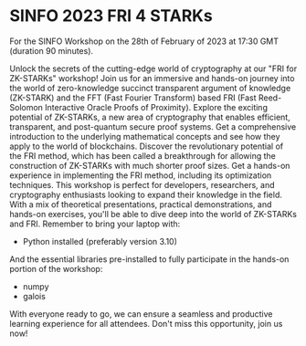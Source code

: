 # SINFO 2023 FRI 4 STARKs
For the SINFO Workshop on the 28th of February of 2023 at 17:30 GMT (duration 90 minutes).

Unlock the secrets of the cutting-edge world of cryptography at our "FRI for ZK-STARKs" workshop! Join us for an immersive and hands-on journey into the world of zero-knowledge succinct transparent argument of knowledge (ZK-STARK) and the FFT (Fast Fourier Transform) based FRI (Fast Reed-Solomon Interactive Oracle Proofs of Proximity).
Explore the exciting potential of ZK-STARKs, a new area of cryptography that enables efficient, transparent, and post-quantum secure proof systems. Get a comprehensive introduction to the underlying mathematical concepts and see how they apply to the world of blockchains.
Discover the revolutionary potential of the FRI method, which has been called a breakthrough for allowing the construction of ZK-STARKs with much shorter proof sizes. Get a hands-on experience in implementing the FRI method, including its optimization techniques.
This workshop is perfect for developers, researchers, and cryptography enthusiasts looking to expand their knowledge in the field. With a mix of theoretical presentations, practical demonstrations, and hands-on exercises, you'll be able to dive deep into the world of ZK-STARKs and FRI.
Remember to bring your laptop with:
- Python installed (preferably version 3.10)  

And the essential libraries pre-installed to fully participate in the hands-on portion of the workshop:
- numpy
- galois  

With everyone ready to go, we can ensure a seamless and productive learning experience for all attendees. Don't miss this opportunity, join us now!
